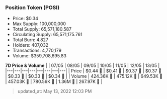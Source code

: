 
  ### Position Token (POSI)
  - Price: $0.34
  - Max Supply: 100,000,000
  - Total Supply: 65,571,180.587
  - Circulating Supply: 65,571,175.761
  - Total Burn: 4.827
  - Holders: 407,032
  - Transactions: 4,770,179
  - Volume: $359,708,695.83

  **7D Price & Volume**
  | | 07&#x2F;05 | 08&#x2F;05 | 09&#x2F;05 | 10&#x2F;05 | 11&#x2F;05 | 12&#x2F;05 | 13&#x2F;05 |
  |---|---|---|---|---|---|---|---|
  | Price | $0.44 🔻 | $0.41 🔻 | $0.37 🔻 | $0.37 🔻 | $0.33 🔻 | $0.33 🚀 | $0.34 🚀 |
  | Volume | 424.36K 🚀 | 475.12K 🚀 | 649.53K 🚀 | 457.03K 🔻 | 780.56K 🚀 | 1.36M 🚀 | 267.97K 🔻 |

  > updated_at: May 13, 2022 12:03 PM
